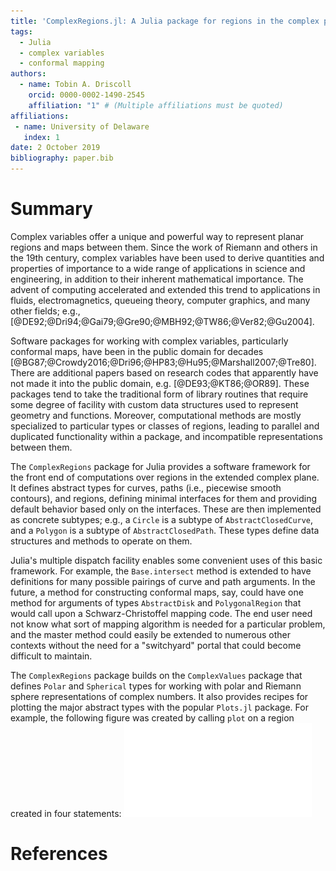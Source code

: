 ```yaml
---
title: 'ComplexRegions.jl: A Julia package for regions in the complex plane'
tags:
  - Julia
  - complex variables
  - conformal mapping
authors:
  - name: Tobin A. Driscoll
    orcid: 0000-0002-1490-2545
    affiliation: "1" # (Multiple affiliations must be quoted)
affiliations:
 - name: University of Delaware
   index: 1
date: 2 October 2019
bibliography: paper.bib
---
```


# Summary

Complex variables offer a unique and powerful way to represent planar regions and maps between them. Since the work of Riemann and others in the 19th century, complex variables have been used to derive quantities and properties of importance to a wide range of applications in science and engineering, in addition to their inherent mathematical importance. The advent of computing accelerated and extended this trend to applications in fluids, electromagnetics, queueing theory, computer graphics, and many other fields; e.g., [@DE92;@Dri94;@Gai79;@Gre90;@MBH92;@TW86;@Ver82;@Gu2004].

Software packages for working with complex variables, particularly conformal maps, have been in the public domain for decades [@BG87;@Crowdy2016;@Dri96;@HP83;@Hu95;@Marshall2007;@Tre80]. There are additional papers based on research codes that apparently have not made it into the public domain, e.g. [@DE93;@KT86;@OR89]. These packages tend to take the traditional form of library routines that require some degree of facility with custom data structures used to represent geometry and functions. Moreover, computational methods are mostly specialized to particular types or classes of regions, leading to parallel and duplicated functionality within a package, and incompatible representations between them.

The `ComplexRegions` package for Julia provides a software framework for the front end of computations over regions in the extended complex plane. It defines abstract types for curves, paths (i.e., piecewise smooth contours), and regions, defining minimal interfaces for them and providing default behavior based only on the interfaces. These are then implemented as concrete subtypes; e.g., a `Circle` is a subtype of `AbstractClosedCurve`, and a `Polygon` is a subtype of `AbstractClosedPath`. These types define data structures and methods to operate on them.

Julia's multiple dispatch facility enables some convenient uses of this basic framework. For example, the `Base.intersect` method is extended to have definitions for many possible pairings of curve and path arguments. In the future, a method for constructing conformal maps, say, could have one method for arguments of types `AbstractDisk` and `PolygonalRegion` that would call upon a Schwarz-Christoffel mapping code. The end user need not know what sort of mapping algorithm is needed for a particular problem, and the master method could easily be extended to numerous other contexts without the need for a "switchyard" portal that could become difficult to maintain.

The `ComplexRegions` package builds on the `ComplexValues` package that defines `Polar` and `Spherical` types for working with polar and Riemann sphere representations of complex numbers. It also provides recipes for plotting the major abstract types with the popular `Plots.jl` package. For example, the following figure was created by calling `plot` on a region created in four statements: ![exterior region](triple.pdf)

# References